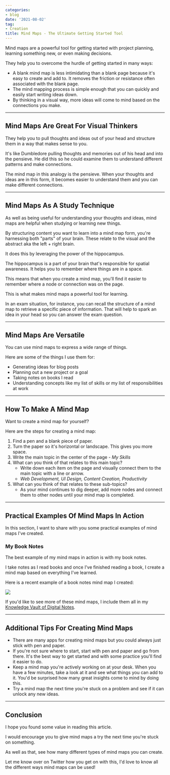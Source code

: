 ```yaml
---
categories:
- blog
date: '2021-08-02'
tag:
- Creation
title: Mind Maps - The Ultimate Getting Started Tool
---
```


Mind maps are a powerful tool for getting started with project planning, learning something new, or even making decisions. 

They help you to overcome the hurdle of getting started in many ways:

- A blank mind map is less intimidating than a blank page because it's easy to create and add to. It removes the friction or resistance often associated with the blank page.
- The mind mapping process is simple enough that you can quickly and easily start writing ideas down. 
- By thinking in a visual way, more ideas will come to mind based on the connections you make.

---

## Mind Maps Are Great For Visual Thinkers

They help you to pull thoughts and ideas out of your head and structure them in a way that makes sense to you.

It's like Dumbledore pulling thoughts and memories out of his head and into the pensieve. He did this so he could examine them to understand different patterns and make connections.

The mind map in this analogy is the pensieve. When your thoughts and ideas are in this form, it becomes easier to understand them and you can make different connections.

---

## Mind Maps As A Study Technique

As well as being useful for understanding your thoughts and ideas, mind maps are helpful when studying or learning new things.

By structuring content you want to learn into a mind map form, you're harnessing both "parts" of your brain. These relate to the visual and the abstract aka the left + right brain.

It does this by leveraging the power of the hippocampus.

The hippocampus is a part of your brain that's responsible for spatial awareness. It helps you to remember where things are in a space.

This means that when you create a mind map, you'll find it easier to remember where a node or connection was on the page.

This is what makes mind maps a powerful tool for learning.

In an exam situation, for instance, you can recall the structure of a mind map to retrieve a specific piece of information. That will help to spark an idea in your head so you can answer the exam question.

---

## Mind Maps Are Versatile 

You can use mind maps to express a wide range of things.

Here are some of the things I use them for:

- Generating ideas for blog posts
- Planning out a new project or a goal 
- Taking notes on books I read
- Understanding concepts like my list of skills or my list of responsibilities at work

---

## How To Make A Mind Map

Want to create a mind map for yourself? 

Here are the steps for creating a mind map:

1. Find a pen and a blank piece of paper.
2. Turn the paper so it's horizontal or landscape. This gives you more space.
3. Write the main topic in the center of the page - *My Skills*
4. What can you think of that relates to this main topic?
   - Write down each item on the page and visually connect them to the main topic with a line or arrow.
   - *Web Development, UI Design, Content Creation, Productivity*
5. What can you think of that relates to these sub-topics?
   - As your mind continues to dig deeper, add more nodes and connect them to other nodes until your mind map is completed.

---

## Practical Examples Of Mind Maps In Action

In this section, I want to share with you some practical examples of mind maps I've created.

### My Book Notes

The best example of my mind maps in action is with my book notes.

I take notes as I read books and once I've finished reading a book, I create a mind map based on everything I've learned.

Here is a recent example of a book notes mind map I created:

<a href="/assets/images/2021/cognitive-surplus-book-notes-mind-map.png" alt="book notes mind map"><img src="/assets/images/2021/cognitive-surplus-book-notes-mind-map.png"> </a>

If you'd like to see more of these mind maps, I include them all in my [Knowledge Vault of Digital Notes](/knowledge-vault-digital-notes).


---

## Additional Tips For Creating Mind Maps

- There are many apps for creating mind maps but you could always just stick with pen and paper.
- If you're not sure where to start, start with pen and paper and go from there. It's the best way to get started and with some practice you'll find it easier to do.
- Keep a mind map you're actively working on at your desk. When you have a few minutes, take a look at it and see what things you can add to it. You'd be surprised how many great insights come to mind by doing this.
- Try a mind map the next time you're stuck on a problem and see if it can unlock any new ideas.

---

## Conclusion

I hope you found some value in reading this article.

I would encourage you to give mind maps a try the next time you're stuck on something.

As well as that, see how many different types of mind maps you can create. 

Let me know over on Twitter how you get on with this, I'd love to know all the different ways mind maps can be used!
